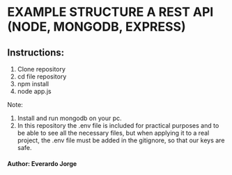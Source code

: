 EXAMPLE STRUCTURE A REST API (NODE, MONGODB, EXPRESS)
====================

Instructions:
---------------------
1. Clone repository
2. cd file repository
3. npm install
4. node app.js

Note:
1. Install and run mongodb on your pc.
2. In this repository the .env file is included for practical purposes and to be able to see all the necessary files, but when applying it to a real project, the .env file must be added in the gitignore, so that our keys are safe.


#### Author: Everardo Jorge

